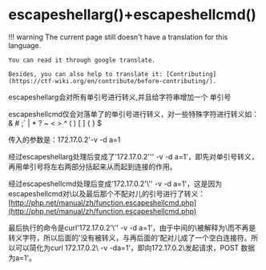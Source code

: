 # escapeshellarg()+escapeshellcmd()
!!! warning
    The current page still doesn't have a translation for this language.

    You can read it through google translate.

    Besides, you can also help to translate it: [Contributing](https://ctf-wiki.org/en/contribute/before-contributing/). 



escapeshellarg会对所有单引号进行转义,并且给字符串增加一个 单引号





escapeshellcmd仅会对落单了的单引号进行转义，对一些特殊字符进行转义如：& # ;` | * ? ~ < > ^ ( ) [ ] { } $





传入的参数是：172.17.0.2'-v -d a=1





经过escapeshellarg处理后变成了'172.17.0.2'\'' -v -d a=1'，即先对单引号转义，再用单引号将左右两部分括起来从而起到连接的作用。





经过escapeshellcmd处理后变成'172.17.0.2'\\'' -v -d a=1\'，这是因为escapeshellcmd对\以及最后那个不配对儿的引号进行了转义：[http://php.net/manual/zh/function.escapeshellcmd.php](http://php.net/manual/zh/function.escapeshellcmd.php)





最后执行的命令是curl'172.17.0.2'\\'' -v -d a=1\'，由于中间的\\被解释为\而不再是转义字符，所以后面的'没有被转义，与再后面的'配对儿成了一个空白连接符。所以可以简化为curl 172.17.0.2\ -v -da=1'，即向172.17.0.2\发起请求，POST 数据为a=1'。



